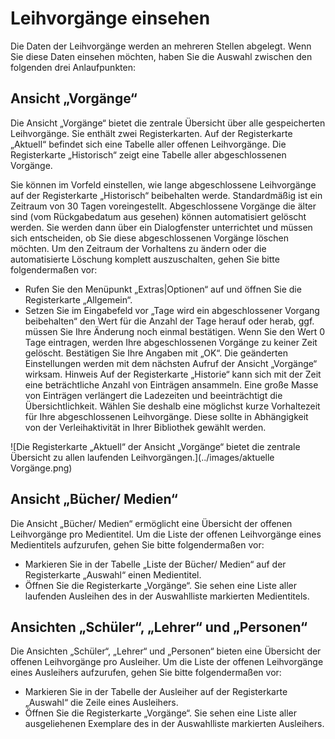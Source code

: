 


# Leihvorgänge einsehen


Die Daten der Leihvorgänge werden an mehreren Stellen abgelegt. Wenn Sie diese Daten einsehen möchten, haben Sie die Auswahl zwischen den folgenden drei Anlaufpunkten:


## Ansicht „Vorgänge“


Die Ansicht „Vorgänge“ bietet die zentrale Übersicht über alle gespeicherten Leihvorgänge. Sie enthält zwei Registerkarten. Auf der Registerkarte „Aktuell“ befindet sich eine Tabelle aller offenen Leihvorgänge. Die Registerkarte „Historisch“ zeigt eine Tabelle aller abgeschlossenen Vorgänge.


Sie können im Vorfeld einstellen, wie lange abgeschlossene Leihvorgänge auf der Registerkarte „Historisch“ beibehalten werde. Standardmäßig ist ein Zeitraum von 30 Tagen voreingestellt. Abgeschlossene Vorgänge die älter sind (vom Rückgabedatum aus gesehen) können automatisiert gelöscht werden. Sie werden dann über ein Dialogfenster unterrichtet und müssen sich entscheiden, ob Sie diese abgeschlossenen Vorgänge löschen möchten.
Um den Zeitraum der Vorhaltens zu ändern oder die automatisierte Löschung komplett auszuschalten, gehen Sie bitte folgendermaßen vor:
* Rufen Sie den Menüpunkt „Extras|Optionen“ auf und öffnen Sie die Registerkarte „Allgemein“.
* Setzen Sie im Eingabefeld vor „Tage wird ein abgeschlossener Vorgang beibehalten“ den Wert für die Anzahl der Tage herauf oder herab, ggf. müssen Sie Ihre Änderung noch einmal bestätigen.
Wenn Sie den Wert 0 Tage eintragen, werden Ihre abgeschlossenen Vorgänge zu keiner Zeit gelöscht.
Bestätigen Sie Ihre Angaben mit „OK“. Die geänderten Einstellungen werden mit dem nächsten Aufruf der Ansicht „Vorgänge“ wirksam.
Hinweis Auf der Registerkarte „Historie“ kann sich mit der Zeit eine beträchtliche Anzahl von Einträgen ansammeln. Eine große Masse von Einträgen verlängert die Ladezeiten und beeinträchtigt die Übersichtlichkeit. Wählen Sie deshalb eine möglichst kurze Vorhaltezeit für Ihre abgeschlossenen Leihvorgänge. Diese sollte in Abhängigkeit von der Verleihaktivität in Ihrer Bibliothek gewählt werden.


![Die Registerkarte „Aktuell“ der Ansicht „Vorgänge“ bietet die zentrale Übersicht zu allen laufenden Leihvorgängen.](../images/aktuelle Vorgänge.png)




##  Ansicht „Bücher/ Medien“


Die Ansicht „Bücher/ Medien“ ermöglicht eine Übersicht der offenen Leihvorgänge pro Medientitel.
Um die Liste der offenen Leihvorgänge eines Medientitels aufzurufen, gehen Sie bitte folgendermaßen vor:
* Markieren Sie in der Tabelle „Liste der Bücher/ Medien“ auf der Registerkarte „Auswahl“ einen Medientitel.
* Öffnen Sie die Registerkarte „Vorgänge“.
Sie sehen eine Liste aller laufenden Ausleihen des in der Auswahlliste markierten Medientitels.


## Ansichten „Schüler“, „Lehrer“ und „Personen“


Die Ansichten „Schüler“, „Lehrer“ und „Personen“ bieten eine Übersicht der offenen Leihvorgänge pro Ausleiher. Um die Liste der offenen Leihvorgänge eines Ausleihers aufzurufen, gehen Sie bitte folgendermaßen vor:
* Markieren Sie in der Tabelle der Ausleiher auf der Registerkarte „Auswahl“ die Zeile eines Ausleihers.
* Öffnen Sie die Registerkarte „Vorgänge“.
Sie sehen eine Liste aller ausgeliehenen Exemplare des in der Auswahlliste markierten Ausleihers.
